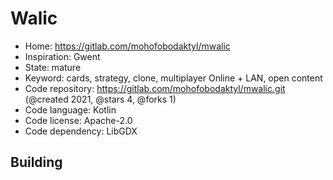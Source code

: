 # Walic

- Home: https://gitlab.com/mohofobodaktyl/mwalic
- Inspiration: Gwent
- State: mature
- Keyword: cards, strategy, clone, multiplayer Online + LAN, open content
- Code repository: https://gitlab.com/mohofobodaktyl/mwalic.git (@created 2021, @stars 4, @forks 1)
- Code language: Kotlin
- Code license: Apache-2.0
- Code dependency: LibGDX

## Building
